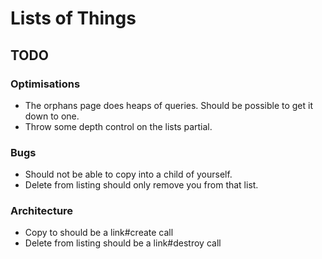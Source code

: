 # Lists of Things

## TODO
### Optimisations

* The orphans page does heaps of queries. Should be possible to get it down to
  one.
* Throw some depth control on the lists partial.

### Bugs

* Should not be able to copy into a child of yourself.
* Delete from listing should only remove you from that list.

### Architecture

* Copy to should be a link#create call
* Delete from listing should be a link#destroy call

